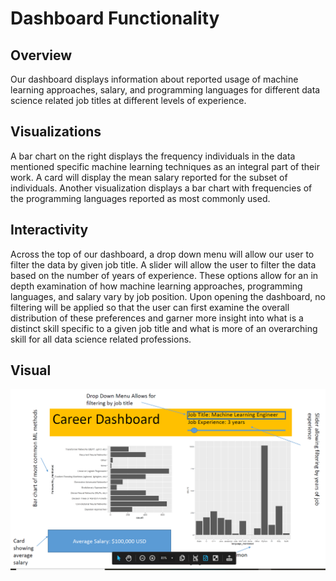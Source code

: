 # Dashboard Functionality

## Overview
Our dashboard displays information about reported usage of machine learning approaches, salary, and programming languages for different data science related job titles at different levels of experience.

## Visualizations 
A bar chart on the right displays the frequency individuals in the data mentioned specific machine learning techniques as an integral part of their work. A card will display the mean salary reported for the subset of individuals. Another visualization displays a bar chart with frequencies of the programming languages reported as most commonly used. 

## Interactivity
Across the top of our dashboard, a drop down menu will allow our user to filter the data by given job title. A slider will allow the user to filter the data based on the number of years of experience. These options allow for an in depth examination of how machine learning approaches, programming languages, and salary vary by job position. Upon opening the dashboard, no filtering will be applied so that the user can first examine the overall distribution of these preferences and garner more insight into what is a distinct skill specific to a given job title and what is more of an overarching skill for all data science related professions.

## Visual
![alt text](figures/mockup.PNG)
